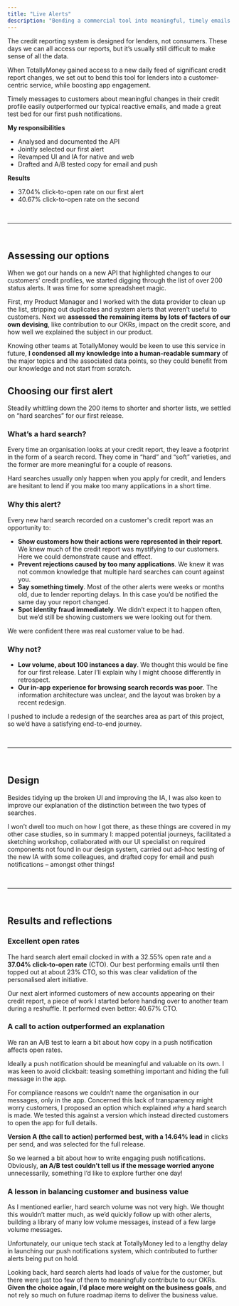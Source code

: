 ```yaml
---
title: "Live Alerts"
description: "Bending a commercial tool into meaningful, timely emails and notifications that outperformed our best campaigns"
---
```


The credit reporting system is designed for lenders, not consumers. These days we can all access our reports, but it’s usually still difficult to make sense of all the data. 

When TotallyMoney gained access to a new daily feed of significant credit report changes, we set out to bend this tool for lenders into a customer-centric service, while boosting app engagement.

Timely messages to customers about meaningful changes in their credit profile easily outperformed our typical reactive emails, and made a great test bed for our first push notifications.

**My responsibilities**
- Analysed and documented the API
- Jointly selected our first alert
- Revamped UI and IA for native and web
- Drafted and A/B tested copy for email and push

**Results**
- 37.04% click-to-open rate on our first alert
- 40.67% click-to-open rate on the second

<br/>

----

<br/>

## Assessing our options

When we got our hands on a new API that highlighted changes to our customers’ credit profiles, we started digging through the list of over 200 status alerts. It was time for some spreadsheet magic.

First, my Product Manager and I worked with the data provider to clean up the list, stripping out duplicates and system alerts that weren’t useful to customers. Next we **assessed the remaining items by lots of factors of our own devising**, like contribution to our OKRs, impact on the credit score, and how well we explained the subject in our product.

Knowing other teams at TotallyMoney would be keen to use this service in future, **I condensed all my knowledge into a human-readable summary** of the major topics and the associated data points, so they could benefit from our knowledge and not start from scratch.

## Choosing our first alert

Steadily whittling down the 200 items to shorter and shorter lists, we settled on “hard searches” for our first release.

### What’s a hard search?

Every time an organisation looks at your credit report, they leave a footprint in the form of a search record. They come in “hard” and “soft” varieties, and the former are more meaningful for a couple of reasons.

Hard searches usually only happen when you apply for credit, and lenders are hesitant to lend if you make too many applications in a short time.

### Why this alert?

Every new hard search recorded on a customer's credit report was an opportunity to:

- **Show customers how their actions were represented in their report**. We knew much of the credit report was mystifying to our customers. Here we could demonstrate cause and effect.
- **Prevent rejections caused by too many applications**. We knew it was not common knowledge that multiple hard searches can count against you. 
- **Say something timely**. Most of the other alerts were weeks or months old, due to lender reporting delays. In this case you’d be notified the same day your report changed.
- **Spot identity fraud immediately**. We didn’t expect it to happen often, but we’d still be showing customers we were looking out for them.

We were confident there was real customer value to be had.

### Why not?

- **Low volume, about 100 instances a day**. We thought this would be fine for our first release. Later I’ll explain why I might choose differently in retrospect.
- **Our in-app experience for browsing search records was poor**. The information architecture was unclear, and the layout was broken by a recent redesign.

I pushed to include a redesign of the searches area as part of this project, so we’d have a satisfying end-to-end journey.

<br/>

----

<br/>

## Design

Besides tidying up the broken UI and improving the IA, I was also keen to improve our explanation of the distinction between the two types of searches. 

I won’t dwell too much on how I got there, as these things are covered in my other case studies, so in summary I: mapped potential journeys, facilitated a sketching workshop, collaborated with our UI specialist on required components not found in our design system, carried out ad-hoc testing of the new IA with some colleagues, and drafted copy for email and push notifications – amongst other things!

<br/>

----

<br/>

## Results and reflections

### Excellent open rates

The hard search alert email clocked in with a 32.55% open rate and a **37.04% click-to-open rate** (CTO). Our best performing emails until then topped out at about 23% CTO, so this was clear validation of the personalised alert initiative.

Our next alert informed customers of new accounts appearing on their credit report, a piece of work I started before handing over to another team during a reshuffle. It performed even better: 40.67% CTO.

### A call to action outperformed an explanation

We ran an A/B test to learn a bit about how copy in a push notification affects open rates.

Ideally a push notification should be meaningful and valuable on its own. I was keen to avoid clickbait: teasing something important and hiding the full message in the app. 

For compliance reasons we couldn’t name the organisation in our messages, only in the app. Concerned this lack of transparency might worry customers, I proposed an option which explained *why* a hard search is made. We tested this against a version which instead directed customers to open the app for full details.

**Version A (the call to action) performed best, with a 14.64% lead** in clicks per send, and was selected for the full release.

So we learned a bit about how to write engaging push notifications. Obviously, **an A/B test couldn’t tell us if the message worried anyone** unnecessarily, something I’d like to explore further one day!

### A lesson in balancing customer and business value

As I mentioned earlier, hard search volume was not very high. We thought this wouldn’t matter much, as we’d quickly follow up with other alerts, building a library of many low volume messages, instead of a few large volume messages.

Unfortunately, our unique tech stack at TotallyMoney led to a lengthy delay in launching our push notifications system, which contributed to further alerts being put on hold.

Looking back, hard search alerts had loads of value for the customer, but there were just too few of them to meaningfully contribute to our OKRs. **Given the choice again, I’d place more weight on the business goals**, and not rely so much on future roadmap items to deliver the business value.